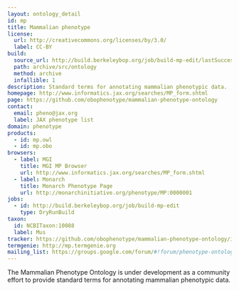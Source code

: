 ```yaml
---
layout: ontology_detail
id: mp
title: Mammalian phenotype
license:
  url: http://creativecommons.org/licenses/by/3.0/
  label: CC-BY
build:
  source_url: http://build.berkeleybop.org/job/build-mp-edit/lastSuccessfulBuild/artifact/*zip*/archive.zip
  path: archive/src/ontology
  method: archive
  infallible: 1
description: Standard terms for annotating mammalian phenotypic data.
homepage: http://www.informatics.jax.org/searches/MP_form.shtml
page: https://github.com/obophenotype/mammalian-phenotype-ontology
contact:
  email: pheno@jax.org
  label: JAX phenotype list
domain: phenotype
products:
  - id: mp.owl
  - id: mp.obo
browsers:
  - label: MGI
    title: MGI MP Browser
    url: http://www.informatics.jax.org/searches/MP_form.shtml
  - label: Monarch
    title: Monarch Phenotype Page
    url: http://monarchinitiative.org/phenotype/MP:0000001
jobs:
  - id: http://build.berkeleybop.org/job/build-mp-edit
    type: DryRunBuild
taxon:
  id: NCBITaxon:10088
  label: Mus
tracker: https://github.com/obophenotype/mammalian-phenotype-ontology/issues
termgenie: http://mp.termgenie.org
mailing_list: https://groups.google.com/forum/#!forum/phenotype-ontologies-editors
---
```


The Mammalian Phenotype Ontology is under development as a community effort to provide standard terms for annotating mammalian phenotypic data.
